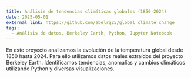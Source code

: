 ```yaml
---
title: Análisis de tendencias climáticas globales (1850-2024)
date: 2025-05-01
external_link: https://github.com/abelrg25/global_climate_change
tags:
  - Análisis de datos, Berkeley Earth, Python, Jupyter Notebook
---
```


En este proyecto analizamos la evolución de la temperatura global desde 1850 hasta 2024. Para ello utilizamos datos reales extraídos del proyecto Berkeley Earth. Identificamos tendencias, anomalías y cambios climáticos utilizando Python y diversas visualizaciones. 
 

<!--more-->
